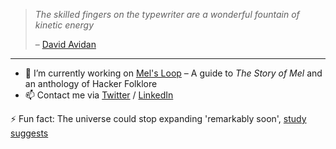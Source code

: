<!-- ### Hi there 👋 -->

<!--
**tomerlichtash/tomerlichtash** is a ✨ _special_ ✨ repository because its `README.md` (this file) appears on your GitHub profile.

Here are some ideas to get you started:

- 🔭 I’m currently working on ...
- 🌱 I’m currently learning ...
- 👯 I’m looking to collaborate on ...
- 🤔 I’m looking for help with ...
- 💬 Ask me about ...
- 📫 How to reach me: ...
- 😄 Pronouns: ...
- ⚡ Fun fact: ...
-->

> *The skilled fingers on the typewriter are a wonderful fountain of kinetic energy*
> 
> – [David Avidan](https://www.asymptotejournal.com/poetry/david-avidan-five-poems/)

---

- 🔭 I’m currently working on [Mel's Loop](https://github.com/tomerlichtash/mels-loop) – A guide to _The Story of Mel_ and an anthology of Hacker Folklore
- 📫 Contact me via [Twitter](https://twitter.com/tomerlichtash) / [LinkedIn](https://www.linkedin.com/in/tomerlichtash/)

⚡ Fun fact: The universe could stop expanding 'remarkably soon', [study suggests](https://www.livescience.com/end-cosmic-expansion)
